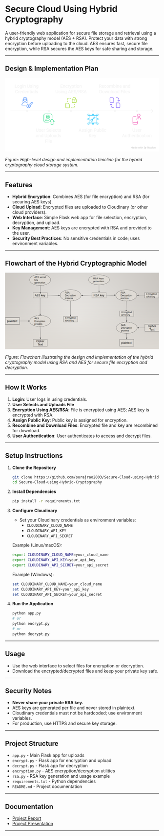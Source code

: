# Secure Cloud Using Hybrid Cryptography

A user-friendly web application for secure file storage and retrieval using a hybrid cryptography model (AES + RSA). Protect your data with strong encryption before uploading to the cloud. AES ensures fast, secure file encryption, while RSA secures the AES keys for safe sharing and storage.

---

## Design & Implementation Plan

![Design Timeline](images/design_timeline.png)

*Figure: High-level design and implementation timeline for the hybrid cryptography cloud storage system.*

---

## Features
- **Hybrid Encryption**: Combines AES (for file encryption) and RSA (for securing AES keys).
- **Cloud Upload**: Encrypted files are uploaded to Cloudinary (or other cloud providers).
- **Web Interface**: Simple Flask web app for file selection, encryption, decryption, and upload.
- **Key Management**: AES keys are encrypted with RSA and provided to the user.
- **Security Best Practices**: No sensitive credentials in code; uses environment variables.

---

## Flowchart of the Hybrid Cryptographic Model

![Hybrid Cryptography Flowchart](images/hybrid_crypto_flowchart.png)

*Figure: Flowchart illustrating the design and implementation of the hybrid cryptography model using RSA and AES for secure file encryption and decryption.*

---

## How It Works
1. **Login**: User logs in using credentials.
2. **User Selects and Uploads File**
3. **Encryption Using AES/RSA**: File is encrypted using AES; AES key is encrypted with RSA.
4. **Assign Public Key**: Public key is assigned for encryption.
5. **Recombine and Download Files**: Encrypted file and key are recombined for download.
6. **User Authentication**: User authenticates to access and decrypt files.

---

## Setup Instructions

1. **Clone the Repository**
   ```bash
   git clone https://github.com/surajrao2003/Secure-Cloud-using-Hybrid-Cryptography.git
   cd Secure-Cloud-using-Hybrid-Cryptography
   ```

2. **Install Dependencies**
   ```bash
   pip install -r requirements.txt
   ```

3. **Configure Cloudinary**
   - Set your Cloudinary credentials as environment variables:
     - `CLOUDINARY_CLOUD_NAME`
     - `CLOUDINARY_API_KEY`
     - `CLOUDINARY_API_SECRET`

   Example (Linux/macOS):
   ```bash
   export CLOUDINARY_CLOUD_NAME=your_cloud_name
   export CLOUDINARY_API_KEY=your_api_key
   export CLOUDINARY_API_SECRET=your_api_secret
   ```
   Example (Windows):
   ```powershell
   set CLOUDINARY_CLOUD_NAME=your_cloud_name
   set CLOUDINARY_API_KEY=your_api_key
   set CLOUDINARY_API_SECRET=your_api_secret
   ```

4. **Run the Application**
   ```bash
   python app.py
   # or
   python encrypt.py
   # or
   python decrypt.py
   ```

---

## Usage
- Use the web interface to select files for encryption or decryption.
- Download the encrypted/decrypted files and keep your private key safe.

---

## Security Notes
- **Never share your private RSA key.**
- AES keys are generated per file and never stored in plaintext.
- Cloudinary credentials must not be hardcoded; use environment variables.
- For production, use HTTPS and secure key storage.

---

## Project Structure
- `app.py`           - Main Flask app for uploads
- `encrypt.py`       - Flask app for encryption and upload
- `decrypt.py`       - Flask app for decryption
- `encryption.py`    - AES encryption/decryption utilities
- `rsa.py`           - RSA key generation and usage example
- `requirements.txt` - Python dependencies
- `README.md`        - Project documentation

---

## Documentation
- [Project Report](https://drive.google.com/file/d/1_TcTL2ojjeXs7WE53lcLIuncvuVWw6x3/view?usp=sharing)
- [Project Presentation](https://docs.google.com/presentation/d/1eQvdTLpK-OuQh_ZA8J9xKFe1jcbIl8li/edit?usp=sharing)

---

